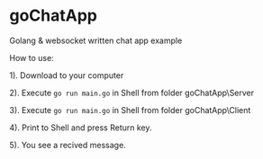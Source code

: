 # goChatApp
Golang &amp; websocket written chat app example

How to use:

1). Download to your computer

2). Execute ```go run main.go``` in Shell from folder goChatApp\Server

3). Execute ```go run main.go``` in Shell from folder goChatApp\Client

4). Print to Shell and press Return key.

5). You see a recived message.
